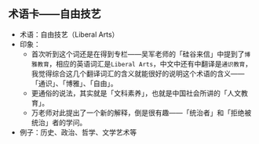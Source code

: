 
## 术语卡——自由技艺
- 术语：自由技艺（Liberal Arts）
- 印象：
	- 首次听到这个词还是在得到专栏——吴军老师的「硅谷来信」中提到了`博雅教育`，相应的英语词汇是`Liberal Arts`，中文中还有中翻译是`通识教育`，我觉得综合这几个翻译词汇的含义就能很好的说明这个术语的含义——「通识」、「博雅」、「自由」。
	- 更通俗的说法，其实就是「文科素养」，也就是中国社会所讲的「人文教育」。
	- 万老师对此提出了一个新的解释，倒是很有趣——「统治者」和「拒绝被统治」者的学问。
- 例子：历史、政治、哲学、文学艺术等